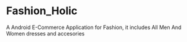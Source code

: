 # Fashion_Holic
A Android E-Commerce Application for Fashion, it includes All Men And Women dresses and accesories
